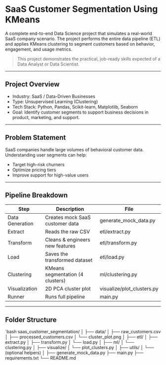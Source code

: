 # SaaS Customer Segmentation Using KMeans

A complete end-to-end Data Science project that simulates a real-world SaaS company scenario. The project performs the entire data pipeline (ETL) and applies KMeans clustering to segment customers based on behavior, engagement, and usage metrics.

> This project demonstrates the practical, job-ready skills expected of a Data Analyst or Data Scientist.

---

## Project Overview

- Industry: SaaS / Data-Driven Businesses
- Type: Unsupervised Learning (Clustering)
- Tech Stack: Python, Pandas, Scikit-learn, Matplotlib, Seaborn
- Goal: Identify customer segments to support business decisions in product, marketing, and support.

---

## Problem Statement

SaaS companies handle large volumes of behavioral customer data. Understanding user segments can help:
- Target high-risk churners
- Optimize pricing tiers
- Improve support for high-value users

---

## Pipeline Breakdown

| Step | Description | File |
|------|-------------|------|
| Data Generation | Creates mock SaaS customer data | generate_mock_data.py |
| Extract | Reads the raw CSV | etl/extract.py |
| Transform | Cleans & engineers new features | etl/transform.py |
| Load | Saves the transformed dataset | etl/load.py |
| Clustering | KMeans segmentation (4 clusters) | ml/clustering.py |
| Visualization | 2D PCA cluster plot | visualize/plot_clusters.py |
| Runner | Runs full pipeline | main.py |

---

## Folder Structure

`bash
saas_customer_segmentation/
│
├── data/
│   ├── raw_customers.csv
│   ├── processed_customers.csv
│   └── cluster_plot.png
│
├── etl/
│   ├── extract.py
│   ├── transform.py
│   └── load.py
│
├── ml/
│   └── clustering.py
│
├── visualize/
│   └── plot_clusters.py
│
├── utils/
│   └── (optional helpers)
│
├── generate_mock_data.py
├── main.py
├── requirements.txt
└── README.md
